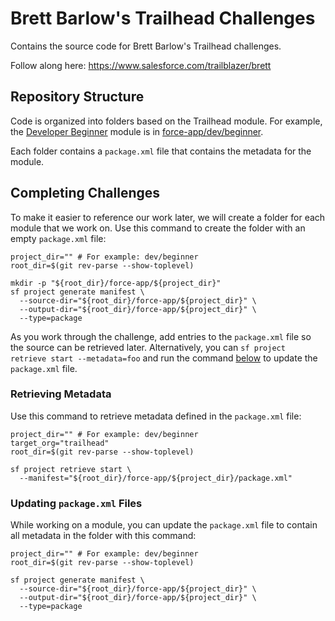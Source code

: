 # Brett Barlow's Trailhead Challenges

Contains the source code for Brett Barlow's Trailhead challenges.

Follow along here: https://www.salesforce.com/trailblazer/brett

## Repository Structure

Code is organized into folders based on the Trailhead module. For example, the
[Developer Beginner](https://trailhead.salesforce.com/content/learn/trails/force_com_dev_beginner)
module is in [force-app/dev/beginner](force-app/dev/beginner).

Each folder contains a `package.xml` file that contains the metadata for the
module.

## Completing Challenges

To make it easier to reference our work later, we will create a folder for each
module that we work on. Use this command to create the folder with an empty
`package.xml` file:

```shell
project_dir="" # For example: dev/beginner
root_dir=$(git rev-parse --show-toplevel)

mkdir -p "${root_dir}/force-app/${project_dir}"
sf project generate manifest \
  --source-dir="${root_dir}/force-app/${project_dir}" \
  --output-dir="${root_dir}/force-app/${project_dir}" \
  --type=package
```

As you work through the challenge, add entries to the `package.xml` file so the
source can be retrieved later. Alternatively, you can
`sf project retrieve start --metadata=foo` and run the command
[below](#updating-packagexml-files) to update the `package.xml` file.

### Retrieving Metadata

Use this command to retrieve metadata defined in the `package.xml` file:

```shell
project_dir="" # For example: dev/beginner
target_org="trailhead"
root_dir=$(git rev-parse --show-toplevel)

sf project retrieve start \
  --manifest="${root_dir}/force-app/${project_dir}/package.xml"
```

### Updating `package.xml` Files

While working on a module, you can update the `package.xml` file to contain all
metadata in the folder with this command:

```shell
project_dir="" # For example: dev/beginner
root_dir=$(git rev-parse --show-toplevel)

sf project generate manifest \
  --source-dir="${root_dir}/force-app/${project_dir}" \
  --output-dir="${root_dir}/force-app/${project_dir}" \
  --type=package
```
